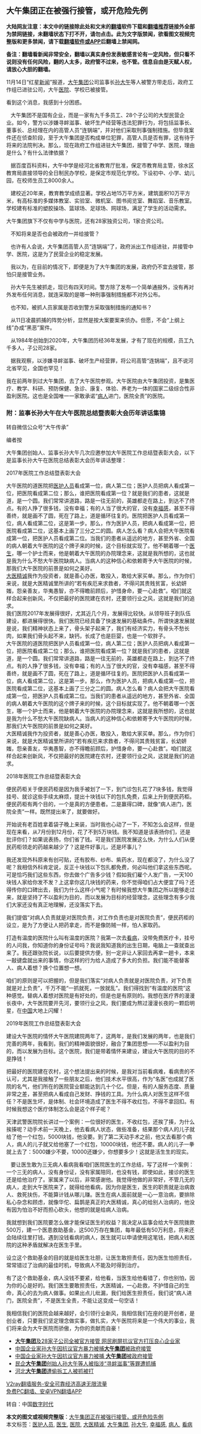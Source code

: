 <h2>大午集团正在被强行接管，或开危险先例</h2> <p class="notice"><b>大陆网友注意：本文中的链接除此处和文末的<a href="https://github.com/bannedbook/fanqiang" >翻墙</a>软件下载和<a href="https://github.com/killgcd/justmysocks/blob/master/README.md">翻墙推荐</a>链接外全部为禁网链接，未翻墙状态下打不开，请勿点击。此为文字版禁闻，欲看图文视频完整版和更多禁闻，请下载<a href="https://github.com/bannedbook/fanqiang">翻墙软件或APP</a>后翻墙上禁闻网。</p><p>备注：翻墙看新闻非常安全，翻墙以真实身份发表敏感言论有一定风险，但只看不说则没有任何风险，翻的人太多，政府管不过来，也不管。信息自由是天赋人权，请放心大胆的翻墙。</b></p>  <div class="entry"> <p>11月14日“红星<span class='wp_keywordlink_affiliate'><a href="https://www.bannedbook.org/" title="新闻">新闻</a></span>”报道，<a href="https://www.bannedbook.org/bnews/tag/%e5%a4%a7%e5%8d%88%e9%9b%86%e5%9b%a2/" class="st_tag internal_tag" rel="tag" title="标签 大午集团 下的日志">大午集团</a>公司监事长<a href="https://www.bannedbook.org/bnews/tag/%e5%ad%99%e5%a4%a7%e5%8d%88/" class="st_tag internal_tag" rel="tag" title="标签 孙大午 下的日志">孙大午</a>等人被警方带走后，政府工作组已进驻公司，大午<a href="https://www.bannedbook.org/bnews/tag/%E5%8C%BB%E9%99%A2/" class="st_tag internal_tag" rel="tag" title="标签 医院 下的日志">医院</a>、学校已被接管。</p> <figure class="aligncenter"></figure> <figure class="aligncenter"></figure> <p>看到这个消息，我感到十分困惑。</p> <p>&nbsp; &nbsp;大午集团不是国有企业，而是一家有九千多员工、28个子公司的大型民营企业。如今，警方以涉嫌寻衅滋事、破坏生产经营等违法犯罪行为，将包括监事长、董事长、总经理在内的高管人员“连锅端”，并对他们采取刑事强制措施。但毕竟案件还在侦查阶段，至于大午集团是否构成单位犯罪，高管人员是否有罪，这有待于将来的法院判决。那么，现在政府工作组进驻大午集团，接管了中学、医院，理由是什么？有什么法律依据？</p> <p>&nbsp; &nbsp;据百度百科资料，大午中学是经河北省教育厅批准，保定市教育局主管，徐水区教育局直接领导的全日制民办学校，是保定市规范化学校。下设初中、小学、幼儿园，在校师生员工8000余人。</p> <figure class="aligncenter"></figure> <p>&nbsp; &nbsp;建校近20年来，教育教学成绩显著。学校占地15万平方米，建筑面积10万平方米，有高标准的多媒体教室、实验室、微机室、图书阅览室、舞蹈室、音乐教室。学校建有标准的塑胶操场、篮球场、足球场、网球场，满足了学生的活动需求。</p> <p>大午集团旗下不仅有中学与医院，还有28家独资公司，1家合资公司。</p> <p>&nbsp; &nbsp;不知将来是否也会被政府一并给接管？</p> <figure class="aligncenter"></figure> <p>&nbsp; &nbsp;也许有人会说，大午集团高管人员“连锅端”了，政府派出工作组进驻，并接管中学、医院，这是为了民营企业的稳定发展。</p> <p>&nbsp; &nbsp;我以为，在目前的情况下，即便是为了大午集团的发展，政府仍不宜去接管，那怕只是接管业务。</p>  <p>&nbsp; &nbsp;孙大午先生被抓走，现已有四天时间。警方除了发布一个简单通报外，没有再对外发布任何消息，就连采取的是哪一种刑事强制措施都不对外公布。</p> <p>&nbsp; &nbsp;也不知，被抓人员家属是否收到警方采取强制措施的通知书？</p> <p>&nbsp; &nbsp;从11日凌晨抓捕的阵势分析，显然是按大案要案来侦办。但愿，不会“上纲上线”办成“黑恶”案件。</p> <p>&nbsp; &nbsp;从1984年创始到2020年，大午集团历经36年发展，才有了现在的规模，员工九千多人，子公司28家。</p> <p>&nbsp; &nbsp;据我观察，以涉嫌寻衅滋事、破坏生产经营罪，将公司高管“连锅端”，且不说河北省罕见，全国也罕见！</p> <figure class="aligncenter"></figure> <p>我在前两年到过大午集团，去了大午医院参观。大午医院由大午集团投资，是集医疗、教学、科研、预防保健、急诊、康复、体验、养老为一体的国家二级综合性非盈利医院。这也是全国唯一一家敢承诺“<a href="https://www.bannedbook.org/bnews/tag/%E7%97%85%E4%BA%BA/" class="st_tag internal_tag" rel="tag" title="标签 病人 下的日志">病人</a>进门，医院全责”的医院。</p> <h3>附：监事长孙大午在大午医院总结暨表彰大会历年讲话集锦</h3> <p>转自微信公众号“大午传承”</p> <p>编者按</p> <figure class="aligncenter"></figure> <p>大午集团创始人、监事长孙大午几次应邀参加大午医院工作总结暨表彰大会，以下是监事长孙大午在医院总结表彰大会历年讲话整理：</p>  <p>2017年医院工作总结暨表彰大会</p> <p>大午医院的道医院把<a href="https://www.bannedbook.org/bnews/tag/%E5%8C%BB%E6%8A%A4%E4%BA%BA%E5%91%98/" class="st_tag internal_tag" rel="tag" title="标签 医护人员 下的日志">医护人员</a>看成第一位，病人第二位；医护人员把病人看成第一位，把医院看成第二位；那么，谁把医院看成第一位？就是我们的患者，这就是道，是一个圆。我们常常讲道路，路是一往无前的，英雄都走在路上，到达不了终点。有的人挣了很多钱，没有幸福；有的人当了很大的官，没有<a href="https://www.bannedbook.org/bnews/tag/%E5%B9%B8%E7%A6%8F%E6%84%9F/" class="st_tag internal_tag" rel="tag" title="标签 幸福感 下的日志">幸福感</a>，甚至不得善终，就是画不了圆，死在了路上，道是循环往复的。医院把医护人员看成第一位，病人看成第二位，这是第一步。那么，作为医护人员，把病人看成第一位，把医院看成第二位，这基本上画了三分之二的圆。病人怎么看？病人会把大午医院看成第一位，把医护人员看成第二位。当我们的患者从遥远的地方，甚至外省、全国的病人朝着大午医院的这个牌子来的时候，这个目标就实现了。他不朝着哪一个<a href="https://www.bannedbook.org/bnews/tag/%e5%8c%bb%e7%94%9f/" class="st_tag internal_tag" rel="tag" title="标签 医生 下的日志">医生</a>，哪一个护士而来，他是朝着大午医院的办院理念来，这就是我所想的，这也就是我为什么不愁大午医院缺病人。当病人的这种信心和依赖寄予大午医院的时候，那我们大午医院的前景是如何之美好。<br /><a href="https://www.bannedbook.org/bnews/tag/%E5%A4%A7%E5%8C%BB%E7%B2%BE%E8%AF%9A/" class="st_tag internal_tag" rel="tag" title="标签 大医精诚 下的日志">大医精诚</a>我作为投资者，就是善心办医，敢投入，敢给大家买单。那么，作为你们来说，就是大医精诚里所讲的“若有疾厄来求救者，不得问其贵贱贫富，长幼妍媸，怨亲善友，华夷愚智，亦不得瞻前顾后，护惜身命，要一心赴救”。咱们就这样合起来创新风，不仅把最好的医院建在农村，还要领行业之风，这就是我们的追求。<br />我们医院2017年发展得很好，尤其近几个月，发展得比较快。从领导班子到队伍建设，都进展得很快。我们医院已经具备了快速发展的基础条件。所谓快速发展就是说，我们精神状态上来了，骨头架子起来了，我们有经济实力，有骨头不愁长肉，如果我们骨头起不来，缺钙，长成了也是巨婴，也是一个软胖子。<br />大午医院的道医院把医护人员看成第一位，病人第二位；医护人员把病人看成第一位，把医院看成第二位；那么，谁把医院看成第一位？就是我们的患者，这就是道，是一个圆。我们常常讲道路，路是一往无前的，英雄都走在路上，到达不了终点。有的人挣了很多钱，没有幸福；有的人当了很大的官，没有幸福感，甚至不得善终，就是画不了圆，死在了路上，道是循环往复的。医院把医护人员看成第一位，病人看成第二位，这是第一步。那么，作为医护人员，把病人看成第一位，把医院看成第二位，这基本上画了三分之二的圆。病人怎么看？病人会把大午医院看成第一位，把医护人员看成第二位。当我们的患者从遥远的地方，甚至外省、全国的病人朝着大午医院的这个牌子来的时候，这个目标就实现了。他不朝着哪一个医生，哪一个护士而来，他是朝着大午医院的办院理念来，这就是我所想的，这也就是我为什么不愁大午医院缺病人。当病人的这种信心和依赖寄予大午医院的时候，那我们大午医院的前景是如何之美好。<br />大医精诚我作为投资者，就是善心办医，敢投入，敢给大家买单。那么，作为你们来说，就是大医精诚里所讲的“若有疾厄来求救者，不得问其贵贱贫富，长幼妍媸，怨亲善友，华夷愚智，亦不得瞻前顾后，护惜身命，要一心赴救”。咱们就这样合起来创新风，不仅把最好的医院建在农村，还要领行业之风，这就是我们的追求。</p> <figure class="aligncenter"></figure> <p>2018年医院工作总结暨表彰大会</p> <p>便民药柜关于便民药柜是因为我手被划了一下，到门诊包扎花了7块多钱，我觉得挂号、就诊这些手续太麻烦，提出十块钱以下的包扎免费，后来上升到便民药柜。便民药柜有两个目的，一个是真的方便患者。二是赢得口碑，就像“病人进门，医院全责”一样。既然提出来了，就要做好。</p> <p>开始说有老百姓拿着袋子晚上来装，当时我也心动了一下，不知怎么会这样，但是现在来看，从7月份到12月份，花了不到5万块钱。我不知道是该表扬你们，还是批评你们？如果说表扬，你们省了钱。可是我们医院发展这么快，为什么人们从便民药柜领走的药越来越少了？这是件好事儿，还是坏事儿？</p> <p>我还发现外科原来有创可贴，还有胶布、纱布、紫药水，现在都没了，为什么没了呢？我相信外科肯定说，反正十块钱以下包扎都免费，何必叫他们拿这些东西呢。可是恰巧我们这些东西，你去做个广告多少钱？假如我们雇个人发广告，一天100块钱人家给你发不发？上这拿你这几块钱的药来，你不觉得咱们占大便宜了吗？还得传你的口碑出去，我们为什么这样小气呢？有时候我想大午集团之所以能够走过来，就是坚持了不以盈利为目的，而以发展为目标的经营理念，这些理念有多少我们大家还没有真正地理解，还没落实下去。</p> <figure class="aligncenter"></figure> <p>我们提倡“对病人负责就是对医院负责，对工作负责也是对医院负责”，便民药柜的设立，是为了方便让人把药拿走，而不是像防贼一样，怕人家取药。</p> <p>打造有温度的医院什么叫有温度的医院？我第一次去<a href="https://www.bannedbook.org/bnews/tag/%E7%9C%8B%E7%97%85/" class="st_tag internal_tag" rel="tag" title="标签 看病 下的日志">看病</a>，没带免费医疗卡，挂号的人问我，你知道你的身份证号吗？我说我知道我的出生日期，电脑上一查就查出来了。我还跟张院长说，以后要提供方便，别一定非让人家回去再拿一趟卡，本来一敲键盘就出来的事情，你这样的行为给人造成了多大的负担。我们能不能替客人、病人着想？换个位置想一想。</p> <p>咱们的原则是可以把握的，但是我们落实“对病人负责就是对医院负责，对下负责就是对上负责”，千万不能“一抓就死，一放就乱”。我们得找到“有温度的医院”这种感觉。替病人着想对医院是有好处的，但是也是有原则的。我想在医疗界的漫漫长夜中，大午医院要开先河，要领行业之风，我们要成为熬过漫漫长夜的一颗启明星，在<span class='wp_keywordlink_affiliate'><a href="https://www.bannedbook.org/" title="中国" target="_blank">中国</a></span>大地上闪耀！</p>  <p>2019年医院工作总结暨表彰大会</p> <figure class="aligncenter"></figure> <p>建设大午医院的情怀大午医院建院两年了，这两年，是我们发展的两年，也是我们完善的两年，我看到，我们的精神面貌很好，融合了集团思想——不以盈利为目的，而以发展为目标。这个医院，我们是带着情怀来建设，建设大午医院的目的不是挣钱！</p> <p>把最好的医院建在农村，这个想法提出来的时候，是我对当前看病难，看病贵的不认可，尤其是我接触了一些朋友之后，他们技术水平很高，作为“名医”也成就了医院的名气，他们所在的医院营业额能达到几十个亿。但是，有的人服务态度、质量非常之差，甚至把病人看成自己发财、挣钱的工具。为什么病人对医生这样不信任？不是医生坏，是体制、社会环境造成了医生不得不收红包，不得不拿回扣。有时候我想这个医疗体制怎么会是这个样子呢？</p> <p>天津武警医院院长讲过一个案例：一位很好的医生，不收红包，还挨了揍，为什么挨揍呢？动手术前一天晚上，他去看病人状态，做些准备，结果那个病人的儿子就给了他一个红包，5000块钱，他没要。到了第二天动手术之前，他又去看那个病人，病人的儿子就又给他塞了一个红包，10000块钱，他还不要。病人的儿子一拳就上去了：5000嫌少不要，10000还嫌少，你想要多少！这就是活生生的现实。</p> <figure class="aligncenter"></figure> <p>&nbsp; &nbsp;要让医生敢为三无病人看病我看咱们医院医生的工作总结，写了这样一个案例：一个三无的病人，没有身份证，没有家属陪同，也没有钱，即使如此，接诊的医生还是给他治疗了。家属来了以后，非常感谢他。我觉得他做的非常好，不管几无的病人，走到大午医院来了，就得给他看病，因为你是医生，医生的职责就是治病救人、救死扶伤，不能算计钱从哪儿赚。医生在病人面前就是一心一意治病，要排除私心杂念和顾虑，就像华佗、扁鹊是真正的大医精诚，真心的给别人治病的，他没有因为怕治不好而担心砍头，他想的就是给病人治病。</p> <p>我就想到我们医院要怎么做才能保证医生的权益？我决定从监事会给大午医院拨款500万，建一个医患救助基金，这500万存在集团，每年最低有50万利息，将来还会陆续往里打钱。遇到没钱看病的病人，医生就可以申请使用这笔钱，把病人和医院的这种矛盾就解决在医生手里。</p> <p>设立这个救助基金的目的就是给医生壮胆，让医生敢担责任，因为医生怕担责任，常常错过了治病的最佳时机，导致病人不能及时得到治疗。</p> <p>有了这个救助基金，病人没钱不要紧，给他看，当医生给他看错了，你也别怕，因为你的心是好的。我们医生要敢担责任，大医精诚，一心赴救，不护惜自己的生命，真心的去为病人做事。如果出点儿纰漏，我们给医生担责任，我们说“病人进门，医院全责”，不是医生全责，不能让这变成一句空话！</p> <figure class="aligncenter"></figure> <p>我相信我们的医院会越来越好，会引领行业新风，我相信我们在座的是开创者，是创业者，只要我们坚定理念做实事，做扎实，大午医院将来是一个伟大的事业，我们将来会为大午医院而骄傲，为你的贡献而自豪！</p>  <ul class='op-related-articles' title='相关阅读'> <li><a href='https://www.bannedbook.org/bnews/headline/20201113/1430522.html' target='_blank'><b>大午集团</b>及28家子公司全被官方接管 网民刷屏抗议官方打压良心企业家</a></li> <li><a href='https://www.bannedbook.org/bnews/baitai/20201111/1429534.html' target='_blank'>中国企业家孙大午因抗议官方暴力被捕<b>大午集团</b>被政府接管</a></li> <li><a href='https://www.bannedbook.org/bnews/headline/20201111/1429413.html' target='_blank'>中国企业家孙大午因抗议官方暴力被捕 <b>大午集团</b>被政府接管</a></li> <li><a href='https://www.bannedbook.org/bnews/renquan/xgmyd/20201111/1429399.html' target='_blank'>民企<b>大午集团</b>创始人孙大午等人被指涉“寻衅滋事”等罪遭抓捕</a></li> <li><a href='https://www.bannedbook.org/bnews/baitai/20200809/1377307.html' target='_blank'>河北<b>大午集团</b>遭偷拆工人被抓被打</a></li> </ul> <p class="texttj"> <a href="https://www.bannedbook.org/forum23/topic22702.html" target="_blank">V2ray翻墙服务-安全可靠经济高速无限流量</a><br/> <a href="https://github.com/bannedbook/fanqiang/wiki/%E7%A6%81%E9%97%BB%E7%BD%91%E5%AE%89%E5%8D%93%E7%BF%BB%E5%A2%99%E6%96%B0%E9%97%BBAPP" target="_blank">免费PC翻墙、安卓VPN翻墙APP</a></p><p>转自：中国<span class='wp_keywordlink_affiliate'><a href="https://chinadigitaltimes.net/chinese/" title="中国数字时代" target="_blank">数字时代</a></span></p><a name='sharetosocial'></a>       <div><b>本文的图文或视频完整版</b>：<a href='https://www.bannedbook.org/bnews/renquan/xgmyd/20201116/1431923.html'>大午集团正在被强行接管，或开危险先例</a></div>  </div><!--END ENTRY--> <div class="postfooter"> <div>本文标签：<a href="https://www.bannedbook.org/bnews/tag/%E5%8C%BB%E6%8A%A4%E4%BA%BA%E5%91%98/" rel="tag">医护人员</a>, <a href="https://www.bannedbook.org/bnews/tag/%e5%8c%bb%e7%94%9f/" rel="tag">医生</a>, <a href="https://www.bannedbook.org/bnews/tag/%E5%8C%BB%E9%99%A2/" rel="tag">医院</a>, <a href="https://www.bannedbook.org/bnews/tag/%E5%A4%A7%E5%8C%BB%E7%B2%BE%E8%AF%9A/" rel="tag">大医精诚</a>, <a href="https://www.bannedbook.org/bnews/tag/%e5%a4%a7%e5%8d%88%e9%9b%86%e5%9b%a2/" rel="tag">大午集团</a>, <a href="https://www.bannedbook.org/bnews/tag/%e5%ad%99%e5%a4%a7%e5%8d%88/" rel="tag">孙大午</a>, <a href="https://www.bannedbook.org/bnews/tag/%E5%B9%B8%E7%A6%8F%E6%84%9F/" rel="tag">幸福感</a>, <a href="https://www.bannedbook.org/bnews/tag/%E7%97%85%E4%BA%BA/" rel="tag">病人</a>, <a href="https://www.bannedbook.org/bnews/tag/%E7%9C%8B%E7%97%85/" rel="tag">看病</a></div>  </div><!--END POSTFOOTER--> 